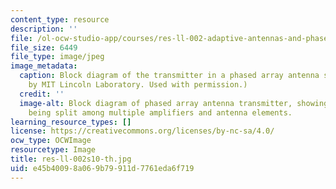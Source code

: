 ```yaml
---
content_type: resource
description: ''
file: /ol-ocw-studio-app/courses/res-ll-002-adaptive-antennas-and-phased-arrays-spring-2010/e45b40098a069b79911d7761eda6f719_res-ll-002s10-th.jpg
file_size: 6449
file_type: image/jpeg
image_metadata:
  caption: Block diagram of the transmitter in a phased array antenna system. (Image
    by MIT Lincoln Laboratory. Used with permission.)
  credit: ''
  image-alt: Block diagram of phased array antenna transmitter, showing the RF source
    being split among multiple amplifiers and antenna elements.
learning_resource_types: []
license: https://creativecommons.org/licenses/by-nc-sa/4.0/
ocw_type: OCWImage
resourcetype: Image
title: res-ll-002s10-th.jpg
uid: e45b4009-8a06-9b79-911d-7761eda6f719
---
```

